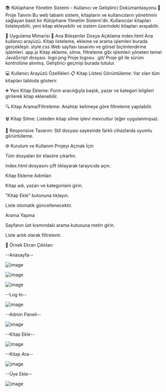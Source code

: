 📚 Kütüphane Yönetim Sistemi – Kullanıcı ve Geliştirici Dokümantasyonu
📌 Proje Tanımı
Bu web tabanlı sistem, kitapların ve kullanıcıların yönetimini sağlayan basit bir Kütüphane Yönetim Sistemi'dir. Kullanıcılar kitapları listeleyebilir, yeni kitap ekleyebilir ve sistem üzerindeki kitapları arayabilir.

🧱 Uygulama Mimarisi
📄 Ana Bileşenler
Dosya	Açıklama
index.html	Ana kullanıcı arayüzü. Kitap listeleme, ekleme ve arama işlemleri burada gerçekleşir.
style.css	Web sayfası tasarımı ve görsel biçimlendirme işlemleri.
app.js	Kitap ekleme, silme, filtreleme gibi işlemleri yöneten temel JavaScript dosyası.
logo.png	Proje logosu.
.git/	Proje git ile sürüm kontrolüne alınmış. Geliştirici geçmişi burada tutulur.

💻 Kullanıcı Arayüzü Özellikleri
📋 Kitap Listesi Görüntüleme: Var olan tüm kitapları tabloda gösterir.

➕ Yeni Kitap Ekleme: Form aracılığıyla başlık, yazar ve kategori bilgileri girilerek kitap eklenebilir.

🔍 Kitap Arama/Filtreleme: Anahtar kelimeye göre filtreleme yapılabilir.

🗑️ Kitap Silme: Listeden kitap silme işlevi mevcuttur (eğer uygulanmışsa).

🎨 Responsive Tasarım: Stil dosyası sayesinde farklı cihazlarda uyumlu görüntüleme.

⚙️ Kurulum ve Kullanım
Projeyi Açmak İçin

Tüm dosyaları bir klasöre çıkartın.

index.html dosyasını çift tıklayarak tarayıcıda açın.

Kitap Ekleme Adımları

Kitap adı, yazarı ve kategorisini girin.

"Kitap Ekle" butonuna tıklayın.

Liste otomatik güncellenecektir.

Arama Yapma

Sayfanın üst kısmındaki arama kutusuna metin girin.

Liste anlık olarak filtrelenir.


📸 Örnek Ekran Çıktıları

--Anasayfa--

![image](https://github.com/user-attachments/assets/8b8bbac8-fdcb-4c42-bd52-920ee67ad4b3)

![image](https://github.com/user-attachments/assets/3bf3d6ad-448d-4cbd-aa2b-e75617af0b54)

![image](https://github.com/user-attachments/assets/d7eb8086-802a-4f91-b08f-697b33bd6465)

--Log In--

![image](https://github.com/user-attachments/assets/500666e4-e1bf-4568-9faf-782a91a26366)

--Admin Paneli--

![image](https://github.com/user-attachments/assets/826f1e4e-4f7a-4350-9274-ed0c3d9453d0)


--Kitap Ekle--

![image](https://github.com/user-attachments/assets/b43a827b-e7da-4361-b97a-83cdccea62bd)

--Kitap Ara--

![image](https://github.com/user-attachments/assets/a097b32b-dba2-4d8f-be54-70f8a95681e8)

--Üye Ekle--

![image](https://github.com/user-attachments/assets/b76990fb-8a06-4ab5-a9a2-27e0d173a9c6)







